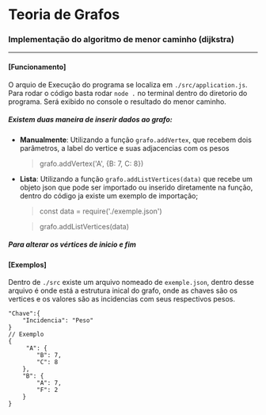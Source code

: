 # Teoria de Grafos
### Implementação do algoritmo de menor caminho (dijkstra)
---
#### [Funcionamento]
O arquio de Execução do programa se localiza em ```./src/application.js```.
Para rodar o código basta rodar ```node .``` no terminal dentro do diretorio do programa.
Será exibido no console o resultado do menor caminho.
##### Existem duas maneira de inserir dados ao grafo:
* **Manualmente**: Utilizando a função ```grafo.addVertex```, que recebem dois parâmetros, a label do vertice e suas adjacencias com os pesos
    >   grafo.addVertex('A', {B: 7, C: 8})

* **Lista**: Utilizando a função ```grafo.addListVertices(data)``` que recebe um objeto json que pode ser importado ou inserido diretamente na função, dentro do código ja existe um exemplo de importação;
    > const data  = require('./exemple.json')
    
    > grafo.addListVertices(data)

##### Para alterar os vértices de inicio e fim 
#### [Exemplos]
Dentro de ```./src``` existe um arquivo nomeado de ```exemple.json```, dentro desse arquivo é onde está a estrutura inical do grafo, onde as chaves são os vertices e os valores são as incidencias com seus respectivos pesos.
```
"Chave":{
    "Incidencia": "Peso"
}
// Exemplo
{
     "A": {
        "B": 7,
        "C": 8
    },
    "B": {
        "A": 7,
        "F": 2
    }
}
```



